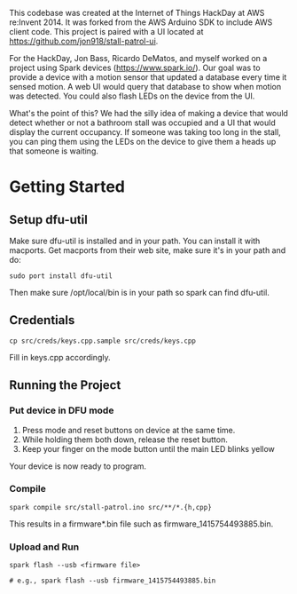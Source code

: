 This codebase was created at the Internet of Things HackDay at AWS re:Invent 2014. It was forked from the AWS Arduino SDK to include AWS client code. This project is paired with a UI located at https://github.com/jon918/stall-patrol-ui.

For the HackDay, Jon Bass, Ricardo DeMatos, and myself worked on a project using Spark devices (https://www.spark.io/). Our goal was to provide a device with a motion sensor that updated a database every time it sensed motion. A web UI would query that database to show when motion was detected. You could also flash LEDs on the device from the UI.

What's the point of this? We had the silly idea of making a device that would detect whether or not a bathroom stall was occupied and a UI that would display the current occupancy. If someone was taking too long in the stall, you can ping them using the LEDs on the device to give them a heads up that someone is waiting.

# Getting Started

## Setup dfu-util

Make sure dfu-util is installed and in your path. You can install it with macports. Get macports from their web site, make sure it's in your path and do:

`sudo port install dfu-util`

Then make sure /opt/local/bin is in your path so spark can find dfu-util.

## Credentials

    cp src/creds/keys.cpp.sample src/creds/keys.cpp

Fill in keys.cpp accordingly.

## Running the Project

### Put device in DFU mode

1. Press mode and reset buttons on device at the same time.
1. While holding them both down, release the reset button.
1. Keep your finger on the mode button until the main LED blinks yellow

Your device is now ready to program.

### Compile

    spark compile src/stall-patrol.ino src/**/*.{h,cpp}

This results in a firmware*.bin file such as firmware_1415754493885.bin.

### Upload and Run

    spark flash --usb <firmware file>
    
    # e.g., spark flash --usb firmware_1415754493885.bin
